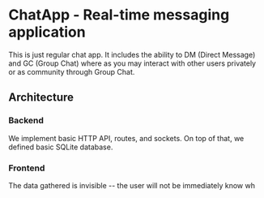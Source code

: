 # ChatApp - Real-time messaging application

This is just regular chat app. It includes the ability to DM (Direct Message) and GC (Group Chat) where as you may interact with other users privately or as community through Group Chat.

## Architecture

### Backend

We implement basic HTTP API, routes, and sockets. On top of that, we defined basic SQLite database.

### Frontend

The data gathered is invisible -- the user will not be immediately know wh
